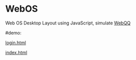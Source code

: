 WebOS
=====

Web OS Desktop Layout using JavaScript, simulate <a href="http://web2.qq.com/webqq.html">WebQQ</a>

#demo:

[login.html](http://microhello.github.io/WebOS/html/login.html)

[index.html](http://microhello.github.io/WebOS/html/index.html)